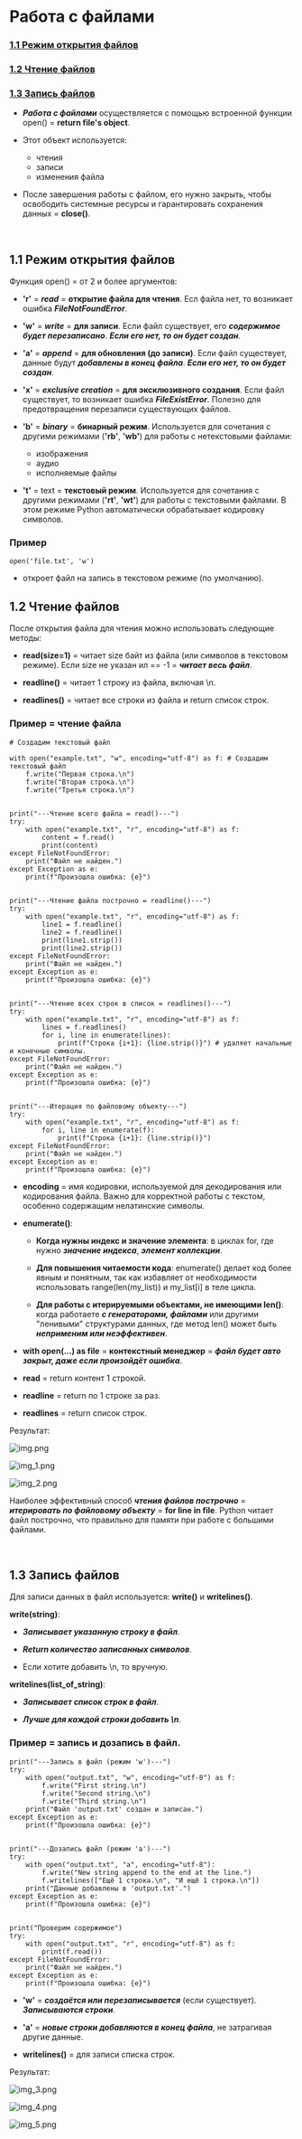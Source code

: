 # Работа с файлами

### [1.1 Режим открытия файлов](#title0)
### [1.2 Чтение файлов](#title1)
### [1.3 Запись файлов](#title2)

* ***Работа с файлами*** осуществляется с помощью встроенной функции open() = **return file's object**.

* Этот объект используется:
  + чтения
  + записи
  + изменения файла

* После завершения работы с файлом, его нужно закрыть, чтобы освободить системные ресурсы и гарантировать сохранения данных = **close()**.

<br>

## <a id="title0">1.1 Режим открытия файлов</a>

Функция open() = от 2 и более аргументов:

* **'r'** = ***read*** = **открытие файла для чтения**. Есл файла нет, то возникает ошибка ***FileNotFoundError***.


* **'w'** = ***write*** = **для записи**. Если файл существует, его ***содержимое будет перезаписано***. ***Если его нет, то он будет создан***.


* **'a'** = ***append*** = **для обновления (до записи)**. Если файл существует, данные будут ***добавлены в конец файла***. ***Если его нет, то он будет создан***.


* **'x'** = ***exclusive creation*** = **для эксклюзивного создания**. Если файл существует, то возникает ошибка ***FileExistError***. Полезно для предотвращения перезаписи существующих файлов.


* **'b'** = ***binary*** = **бинарный режим**. Используется для сочетания с другими режимами (**'rb'**, **'wb'**) для работы с нетекстовыми файлами:
  * изображения
  * аудио
  * исполняемые файлы


* **'t'** = text = **текстовый режим**. Используется для сочетания с другими режимами (**'rt'**, **'wt'**) для работы с текстовыми файлами. В этом режиме Python автоматически обрабатывает кодировку символов.

### Пример
```
open('file.txt', 'w') 
```
* откроет файл на запись в текстовом режиме (по умолчанию).

## <a id="title1">1.2 Чтение файлов</a>

После открытия файла для чтения можно использовать следующие методы:

* **read(size=1)** = читает size байт из файла (или символов в текстовом режиме). Если size не указан ил == -1 = ***читает весь файл***.


* **readline()** = читает 1 строку из файла, включая \n.


* **readlines()** = читает все строки из файла и return список строк.

### Пример = чтение файла
```
# Создадим текстовый файл

with open("example.txt", "w", encoding="utf-8") as f: # Создадим текстовый файл
    f.write("Первая строка.\n")
    f.write("Вторая строка.\n")
    f.write("Третья строка.\n")
    
    
print("---Чтение всего файла = read()---")
try:
    with open("example.txt", "r", encoding="utf-8") as f:
        content = f.read()
        print(content)
except FileNotFoundError:
    print("Файл не найден.")
except Exception as e:
    print(f"Произошла ошибка: {e}")
    
    
print("---Чтение файла построчно = readline()---")
try:
    with open("example.txt", "r", encoding="utf-8") as f:
        line1 = f.readline()
        line2 = f.readline()
        print(line1.strip())
        print(line2.strip())
except FileNotFoundError:
    print("Файл не найден.")
except Exception as e:
    print(f"Произошла ошибка: {e}")
    
    
print("---Чтение всех строк в список = readlines()---")
try:
    with open("example.txt", "r", encoding="utf-8") as f:
        lines = f.readlines()
        for i, line in enumerate(lines):
            print(f"Строка {i+1}: {line.strip()}") # удаляет начальные и конечные символы.
except FileNotFoundError:
    print("Файл не найден.")
except Exception as e:
    print(f"Произошла ошибка: {e}")
    
    
print("---Итерация по файловому объекту---")
try:
    with open("example.txt", "r", encoding="utf-8") as f:
        for i, line in enumerate(f):
            print(f"Строка {i+1}: {line.strip()}")
except FileNotFoundError:
    print("Файл не найден.")
except Exception as e:
    print(f"Произошла ошибка: {e}")
```
* **encoding** = имя кодировки, используемой для декодирования или кодирования файла. Важно для корректной работы с текстом, особенно содержащим нелатинские символы.


- **enumerate()**:

    * **Когда нужны индекс и значение элемента**: в циклах for, где нужно ***значение индекса***, ***элемент коллекции***.

    * **Для повышения читаемости кода**: enumerate() делает код более явным и понятным, так как избавляет от необходимости использовать range(len(my_list)) и my_list[i] в теле цикла.

    * **Для работы с итерируемыми объектами, не имеющими len()**: когда работаете ***с генераторами, файлами*** или другими "ленивыми" структурами данных, где метод len() может быть ***неприменим или неэффективен***.


+ **with open(...) as file** = **контекстный менеджер** = ***файл будет авто закрыт, даже если произойдёт ошибка***.


* **read** = return контент 1 строкой.


* **readline** = return по 1 строке за раз.


* **readlines** = return список строк.

Результат:

![img.png](img.png)

![img_1.png](img_1.png)

![img_2.png](img_2.png)

Наиболее эффективный способ ***чтения файлов построчно*** = ***итерировать по файловому объекту*** = **for line in file**. Python читает файл построчно, что правильно для памяти при работе с большими файлами.

<br>

## <a id="title2">1.3 Запись файлов</a>

Для записи данных в файл используется: **write()** и **writelines()**.

**write(string)**:

+ ***Записывает указанную строку в файл***.


+ ***Return количество записанных символов***.


+ Если хотите добавить \n, то вручную.


**writelines(list_of_string)**:

+ ***Записывает список строк в файл***.


+ ***Лучше для каждой строки добавить \n***.

### Пример = запись и дозапись в файл.
```
print("---Запись в файл (режим 'w')---")
try:
    with open("output.txt", "w", encoding="utf-8") as f:
        f.write("First string.\n")
        f.write("Second string.\n")
        f.write("Third string.\n")
    print("Файл 'output.txt' создан и записан.")
except Exception as e:
    print(f"Произошла ошибка: {e}")
    
    
print("---Дозапись файл (режим 'a')---")
try:
    with open("output.txt", "a", encoding="utf-8"):
        f.write("New string append to the end at the line.")
        f.writelines(["Ещё 1 строка.\n", "И ещё 1 строка.\n"])
    print("Данные добавлены в 'output.txt'.")
except Exception as e:
    print(f"Произошла ошибка: {e}")
    
    
print("Проверим содержимое")
try:
    with open("output.txt", "r", encoding="utf-8") as f:
        print(f.read())
except FileNotFoundError:
    print("Файл не найден.")
except Exception as e:
    print(f"Произошла ошибка: {e}")
```
* **'w'** = ***создаётся или перезаписывается*** (если существует). ***Записываются строки***.


* **'a'** = ***новые строки добавляются в конец файла***, не затрагивая другие данные.


* **writelines()** = для записи списка строк.

Результат:

![img_3.png](img_3.png)

![img_4.png](img_4.png)

![img_5.png](img_5.png)
